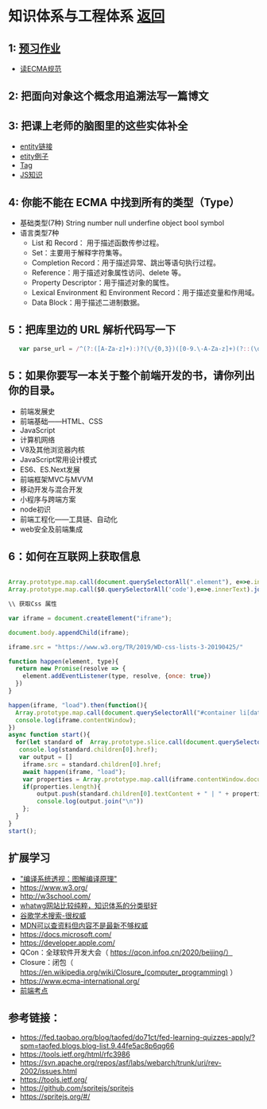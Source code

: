 # 知识体系与工程体系 [返回](../../README.md)

## 1: [预习作业](WarmingUp.md)

- [读ECMA规范](ecma.md)

## 2: 把面向对象这个概念用追溯法写一篇博文


## 3: 把课上老师的脑图里的这些实体补全
- [entity链接](entity.html)
- [etity例子](entityDemo.md)
- [Tag](tag.html)
- [JS知识](Js.md)


## 4: 你能不能在 ECMA 中找到所有的类型（Type）
- 基础类型(7种)  String number null underfine object bool symbol 
- 语言类型7种
  - List 和 Record： 用于描述函数传参过程。
  - Set：主要用于解释字符集等。
  - Completion Record：用于描述异常、跳出等语句执行过程。
  - Reference：用于描述对象属性访问、delete 等。
  - Property Descriptor：用于描述对象的属性。
  - Lexical Environment 和 Environment Record：用于描述变量和作用域。
  - Data Block：用于描述二进制数据。 

## 5：把库里边的 URL 解析代码写一下
```js
   var parse_url = /^(?:([A-Za-z]+):)?(\/{0,3})([0-9.\-A-Za-z]+)(?::(\d+))?(?:\/([^?#]-))?(?:\?([^#]-))?(?:#(.-))?$/;

```

## 5：如果你要写一本关于整个前端开发的书，请你列出你的目录。

- 前端发展史
- 前端基础——HTML、CSS
- JavaScript
- 计算机网络 
- V8及其他浏览器内核 
- JavaScript常用设计模式 
- ES6、ES.Next发展
- 前端框架MVC与MVVM 
- 移动开发与混合开发 
- 小程序与跨端方案
- node初识 
- 前端工程化——工具链、自动化
- web安全及前端集成


## 6：如何在互联网上获取信息
```js

Array.prototype.map.call(document.querySelectorAll(".element"), e=>e.innerText);
Array.prototype.map.call($0.querySelectorAll('code'),e=>e.innerText).join('\n')

\\ 获取Css 属性

var iframe = document.createElement("iframe");

document.body.appendChild(iframe);

iframe.src = "https://www.w3.org/TR/2019/WD-css-lists-3-20190425/"

function happen(element, type){
  return new Promise(resolve => {
    element.addEventListener(type, resolve, {once: true})
  })
}

happen(iframe, "load").then(function(){
  Array.prototype.map.call(document.querySelectorAll("#container li[data-tag~=css] h2"), e=> e.children[0].href + " |\t" + e.children[0].textContent).join("\n")
  console.log(iframe.contentWindow);
})
async function start(){  
  for(let standard of  Array.prototype.slice.call(document.querySelectorAll("#container li[data-tag~=css] h2:not(.Retired):not(.GroupNote)"))) {
   console.log(standard.children[0].href);
   var output = []
    iframe.src = standard.children[0].href;
    await happen(iframe, "load");
    var properties = Array.prototype.map.call(iframe.contentWindow.document.querySelectorAll(".propdef [data-dfn-type=property]"), e => e.childNodes[0].textContent);
    if(properties.length){
        output.push(standard.children[0].textContent + " | " + properties.join(", "));
        console.log(output.join("\n"))
    };     
  }  
}
start();

```
## 扩展学习
- ["编译系统透视：图解编译原理"](https://weread.qq.com/web/reader/9c632ee05ce2c79c6f5eaadkc81322c012c81e728d9d180)
- https://www.w3.org/
- http://w3school.com/
- [whatwg网站比较纯粹，知识体系的分类挺好](https://whatwg.org/)
- [谷歌学术搜索-很权威](https://scholar.google.com/)
- [MDN可以查资料但内容不是最新不够权威](https://developer.mozilla.org/)
- https://docs.microsoft.com/
- https://developer.apple.com/
- QCon：全球软件开发大会（ https://qcon.infoq.cn/2020/beijing/）
- Closure：闭包（ https://en.wikipedia.org/wiki/Closure_(computer_programming) ）
- https://www.ecma-international.org/
- [前端考点](https://github.com/gnosis23/hello-world-blog/issues/33)

## 参考链接：
- https://fed.taobao.org/blog/taofed/do71ct/fed-learning-quizzes-apply/?spm=taofed.blogs.blog-list.9.44fe5ac8p6qg66
- https://tools.ietf.org/html/rfc3986
- https://svn.apache.org/repos/asf/labs/webarch/trunk/uri/rev-2002/issues.html
- https://tools.ietf.org/
- https://github.com/spritejs/spritejs
- https://spritejs.org/#/
